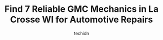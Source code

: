 ---
layout: ampstory
image: https://images.unsplash.com/photo-1534285686845-f2a7844e65b1?ixlib=rb-4.0.3&ixid=MnwxMjA3fDB8MHxwaG90by1wYWdlfHx8fGVufDB8fHx8&auto=format&fit=crop&w=640&h=853&q=80
author: techidn
featured: false
description: Searching for the finest GMC Mechanic in La Crosse WI, USA? Look no further than the 7 best GMC Mechanic in the area, where youll find a team of highly qualified professionals ready to hand
title: Find 7 Reliable GMC Mechanics in La Crosse WI for Automotive Repairs
cover:
   title: Find 7 Reliable GMC Mechanics in La Crosse WI for Automotive Repairs
   subtitle: Rickpate
   background: https://images.unsplash.com/photo-1534285686845-f2a7844e65b1?ixlib=rb-4.0.3&ixid=MnwxMjA3fDB8MHxwaG90by1wYWdlfHx8fGVufDB8fHx8&auto=format&fit=crop&w=640&h=853&q=80

pages: 
 - layout: thirds
   top: <h1>#1 Clason Buick GMC</h1>
   bottom: "<p>Very friendly service and great accommodations for kids, theres a play room with toys and coloring items with a big chalkboard. Theres also a snack area with refres</p>"
   background: https://www.knot35.com/toplist/wp-content/uploads/2023/06/best-gmc-mechanic-1-in-la-crosse-wi-1685840262.jpeg
   backgroundblur: true
 - layout: thirds
   top: <h1>#2 West Salem Chevrolet Service</h1>
   bottom: "<p>990 WI-16, West Salem, WI 54669, United States</p>"
   background: https://www.knot35.com/toplist/wp-content/uploads/2023/06/best-gmc-mechanic-2-in-la-crosse-wi-1685840263.jpeg
   cta:
      link: https://www.knot35.com/toplist/find-7-reliable-gmc-mechanics-in-la-crosse-wi-for-automotive-repairs/
      text: Find 7 Reliable GMC Mechanics in La Crosse WI for Automotive Repairs
 - layout: thirds
   top: <h1>#3 Advance Auto Parts</h1>
   bottom: "<p>2801 Losey Blvd S, La Crosse, WI 54601, United States</p>"
   background: https://www.knot35.com/toplist/wp-content/uploads/2023/06/best-gmc-mechanic-3-in-la-crosse-wi-1685840263.jpeg
   cta:
      link: https://www.knot35.com/toplist/find-7-reliable-gmc-mechanics-in-la-crosse-wi-for-automotive-repairs/
      text: Find 7 Reliable GMC Mechanics in La Crosse WI for Automotive Repairs
 - layout: thirds
   top: <h1>#4 Dahl Subaru</h1>
   bottom: "<p>821 3rd St S, La Crosse, WI 54601, United States</p>"
   background: https://images.unsplash.com/photo-1609083590460-7b8cc0ca65f8?ixlib=rb-4.0.3&ixid=MnwxMjA3fDB8MHxwaG90by1wYWdlfHx8fGVufDB8fHx8&auto=format&fit=crop&w=640&h=853&q=80
   cta:
      link: https://www.knot35.com/toplist/find-7-reliable-gmc-mechanics-in-la-crosse-wi-for-automotive-repairs/
      text: Find 7 Reliable GMC Mechanics in La Crosse WI for Automotive Repairs
 - layout: thirds
   top: <h1>#5 Onalaska Chevrolet Service</h1>
   bottom: "<p>531 Theater Rd, Onalaska, WI 54650, United States</p>"
   background: https://images.unsplash.com/photo-1527067829737-402993088e6b?ixlib=rb-4.0.3&ixid=MnwxMjA3fDB8MHxwaG90by1wYWdlfHx8fGVufDB8fHx8&auto=format&fit=crop&w=640&h=853&q=80
   cta:
      link: https://www.knot35.com/toplist/find-7-reliable-gmc-mechanics-in-la-crosse-wi-for-automotive-repairs/
      text: Find 7 Reliable GMC Mechanics in La Crosse WI for Automotive Repairs
 - layout: thirds
   top: <h1>#6 Bobs Auto Service</h1>
   bottom: "<p>1003 West Ave S, La Crosse, WI 54601, United States</p>"
   background: https://images.unsplash.com/photo-1536745287225-21d689278fd1?ixlib=rb-4.0.3&ixid=MnwxMjA3fDB8MHxwaG90by1wYWdlfHx8fGVufDB8fHx8&auto=format&fit=crop&w=640&h=853&q=80
   cta:
      link: https://www.knot35.com/toplist/find-7-reliable-gmc-mechanics-in-la-crosse-wi-for-automotive-repairs/
      text: Find 7 Reliable GMC Mechanics in La Crosse WI for Automotive Repairs
 - layout: thirds
   top: <h1>#7 GM Gauge Repair</h1>
   bottom: "<p>5330 WI-35, Onalaska, WI 54650, United States</p>"
   background: https://images.unsplash.com/photo-1541356665065-22676f35dd40?ixlib=rb-4.0.3&ixid=MnwxMjA3fDB8MHxwaG90by1wYWdlfHx8fGVufDB8fHx8&auto=format&fit=crop&w=640&h=853&q=80
   cta:
      link: https://www.knot35.com/toplist/find-7-reliable-gmc-mechanics-in-la-crosse-wi-for-automotive-repairs/
      text: Find 7 Reliable GMC Mechanics in La Crosse WI for Automotive Repairs
 - layout: thirds
   middle: Continue reading...
   background: https://images.unsplash.com/photo-1522441815192-d9f04eb0615c?ixlib=rb-4.0.3&ixid=MnwxMjA3fDB8MHxwaG90by1wYWdlfHx8fGVufDB8fHx8&auto=format&fit=crop&w=640&h=853&q=80
   cta:
      link: https://www.knot35.com/toplist/find-7-reliable-gmc-mechanics-in-la-crosse-wi-for-automotive-repairs/
      text: Find 7 Reliable GMC Mechanics in La Crosse WI for Automotive Repairs
      
---